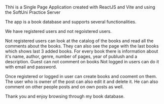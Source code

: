 Thhi is a Single Page Application created with ReactJS and Vite and using the SoftUni Practice Server

The app is a book database and supports several functionalities.

We have registered users and not regoistered users. 

Not registered users can look at the catalog of the books and read all the comments about the books. They can also see the page with the last books which shows last 3 added books. For every book there is information about it's name, author, genre, number of pages, year of publush and a description. Guest can not comment on books
Not logged in users can do it with email and password.

Once registered or logged in user can create books and cooment on them. The user who is owner of the post can also edit it and delete it. He can also comment on other people posts and on own posts as well.

Thank you and enjoy browsing through my book database.

